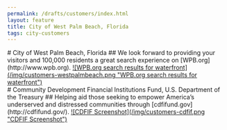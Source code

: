 ```yaml
---
permalink: /drafts/customers/index.html
layout: feature
title: City of West Palm Beach, Florida
tags: city-customers
---
```

<article class="article feature feature-image">
# City of West Palm Beach, Florida
## We look forward to providing your visitors and 100,000 residents a great search experience on [WPB.org](http://www.wpb.org).
<a href="http://search.usa.gov/search?affiliate=wpb.org&query=waterfront" class="image-link">
![WPB.org search results for waterfront](/img/customers-westpalmbeach.png "WPB.org search results for waterfront")
</a>
</article>
<article class="article feature feature-image">
# Community Development Financial Institutions Fund, U.S. Department of the Treasury
## Helping aid those seeking to empower America’s underserved and distressed communities through [cdfifund.gov](http://cdfifund.gov/).
<a href="http://search.usa.gov/search?utf8=%E2%9C%93&affiliate=cdfifund&query=funding&commit=Search" class="image-link">
![CDFIF Screenshot](/img/customers-cdfif.png "CDFIF Screenshot")
</a>
</article>
